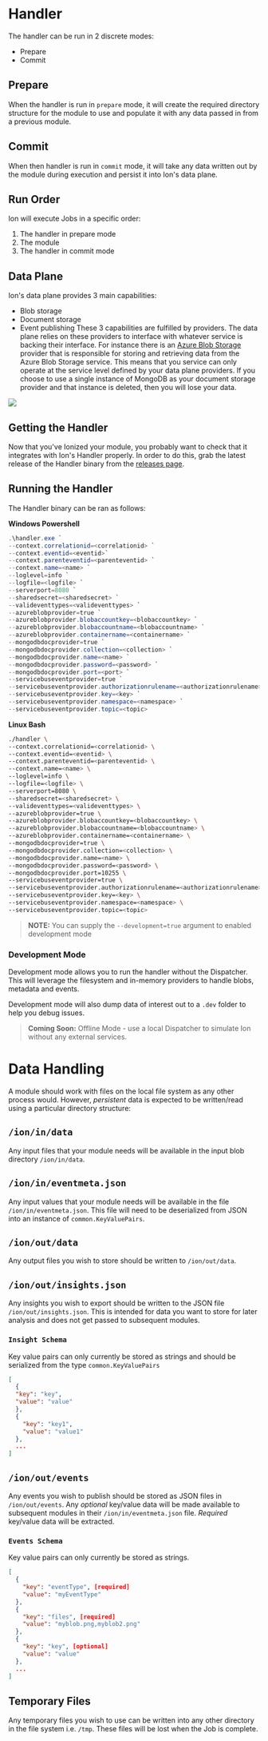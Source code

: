 # Handler
The handler can be run in 2 discrete modes:
* Prepare
* Commit

## Prepare
When the handler is run in `prepare` mode, it will create the required directory structure for the module to use and populate it with any data passed in from a previous module.

## Commit
When then handler is run in `commit` mode, it will take any data written out by the module during execution and persist it into Ion's data plane.

## Run Order
Ion will execute Jobs in a specific order:
1. The handler in prepare mode
2. The module
3. The handler in commit mode

## Data Plane
Ion's data plane provides 3 main capabilities:
* Blob storage
* Document storage
* Event publishing
These 3 capabilities are fulfilled by providers. The data plane relies on these providers to interface with whatever service is backing their interface. For instance there is an [Azure Blob Storage](https://azure.microsoft.com/en-us/services/storage/blobs/) provider that is responsible for storing and retrieving data from the Azure Blob Storage service. This means that you service can only operate at the service level defined by your data plane providers. If you choose to use a single instance of MongoDB as your document storage provider and that instance is deleted, then you will lose your data.

![](../../../docs/ion3.PNG)

## Getting the Handler
Now that you've Ionized your module, you probably want to check that it integrates with Ion's Handler properly. In order to do this, grab the latest release of the Handler binary from the [releases page](https://github.com/lawrencegripper/ion/releases).

## Running the Handler
The Handler binary can be ran as follows:

**Windows Powershell**
```powershell
.\handler.exe `
--context.correlationid=<correlationid> `
--context.eventid=<eventid>`
--context.parenteventid=<parenteventid> `
--context.name=<name> `
--loglevel=info `
--logfile=<logfile> `
--serverport=8080 `
--sharedsecret=<sharedsecret> `
--valideventtypes=<valideventtypes> `
--azureblobprovider=true `
--azureblobprovider.blobaccountkey=<blobaccountkey> `
--azureblobprovider.blobaccountname=<blobaccountname> `
--azureblobprovider.containername=<containername> `
--mongodbdocprovider=true `
--mongodbdocprovider.collection=<collection> `
--mongodbdocprovider.name=<name> `
--mongodbdocprovider.password=<password> `
--mongodbdocprovider.port=<port> `
--servicebuseventprovider=true `
--servicebuseventprovider.authorizationrulename=<authorizationrulename> `
--servicebuseventprovider.key=<key> `
--servicebuseventprovider.namespace=<namespace> `
--servicebuseventprovider.topic=<topic>
```

**Linux Bash**

```bash
./handler \
--context.correlationid=<correlationid> \
--context.eventid=<eventid> \
--context.parenteventid=<parenteventid> \
--context.name=<name> \
--loglevel=info \
--logfile=<logfile> \
--serverport=8080 \
--sharedsecret=<sharedsecret> \
--valideventtypes=<valideventtypes> \
--azureblobprovider=true \
--azureblobprovider.blobaccountkey=<blobaccountkey> \
--azureblobprovider.blobaccountname=<blobaccountname> \
--azureblobprovider.containername=<containername> \
--mongodbdocprovider=true \
--mongodbdocprovider.collection=<collection> \
--mongodbdocprovider.name=<name> \
--mongodbdocprovider.password=<password> \
--mongodbdocprovider.port=10255 \
--servicebuseventprovider=true \
--servicebuseventprovider.authorizationrulename=<authorizationrulename> \
--servicebuseventprovider.key=<key> \
--servicebuseventprovider.namespace=<namespace> \
--servicebuseventprovider.topic=<topic>
```

> **NOTE:** You can supply the `--development=true` argument to enabled development mode

### Development Mode
Development mode allows you to run the handler without the Dispatcher. This will leverage the filesystem and in-memory providers to handle blobs, metadata and events.

Development mode will also dump data of interest out to a `.dev` folder to help you debug issues.

> **Coming Soon:** Offline Mode - use a local Dispatcher to simulate Ion without any external services.

# Data Handling
A module should work with files on the local file system as any other process would.
However, _persistent_ data is expected to be written/read using a particular directory structure:

## `/ion/in/data`
Any input files that your module needs will be available in the input blob directory `/ion/in/data`.

## `/ion/in/eventmeta.json`
Any input values that your module needs will be available in the file `/ion/in/eventmeta.json`.
This file will need to be deserialized from JSON into an instance of `common.KeyValuePairs`.

## `/ion/out/data`
Any output files you wish to store should be written to `/ion/out/data`.

## `/ion/out/insights.json`
Any insights you wish to export should be written to the JSON file `/ion/out/insights.json`. This is intended for data you want to store for later analysis and does not get passed to subsequent modules.

### `Insight Schema`
Key value pairs can only currently be stored as strings and should be serialized from the type `common.KeyValuePairs`
```json
[
  {
  "key": "key",
  "value": "value"
  },
  {
    "key": "key1",
    "value": "value1"
  },
  ...
]
```

## `/ion/out/events`
Any events you wish to publish should be stored as JSON files in `/ion/out/events`. Any _optional_ key/value data will be made available to subsequent modules in their `/ion/in/eventmeta.json` file. _Required_ key/value data will be extracted.

### `Events Schema`
Key value pairs can only currently be stored as strings.
```json
[
  {
    "key": "eventType", [required]
    "value": "myEventType"
  },
  {
    "key": "files", [required]
    "value": "myblob.png,myblob2.png"
  },
  {
    "key": "key", [optional]
    "value": "value"
  },
  ...
]
```

## Temporary Files
Any temporary files you wish to use can be written into any other directory in the file system i.e. `/tmp`. These files will be lost when the Job is complete.